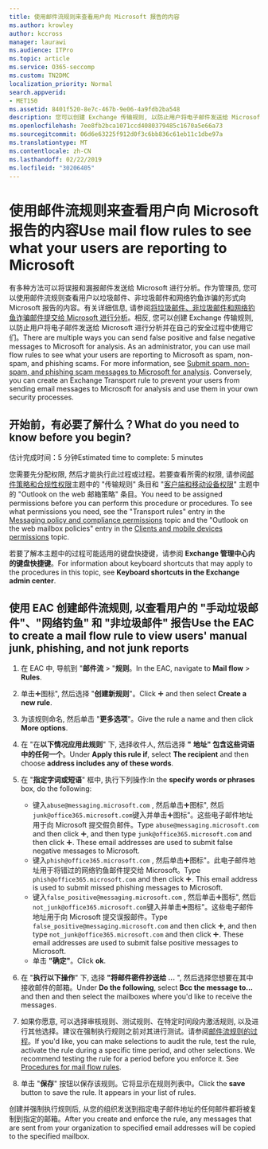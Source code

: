 ```yaml
---
title: 使用邮件流规则来查看用户向 Microsoft 报告的内容
ms.author: krowley
author: kccross
manager: laurawi
ms.audience: ITPro
ms.topic: article
ms.service: O365-seccomp
ms.custom: TN2DMC
localization_priority: Normal
search.appverid:
- MET150
ms.assetid: 8401f520-8e7c-467b-9e06-4a9fdb2ba548
description: 您可以创建 Exchange 传输规则, 以防止用户将电子邮件发送给 Microsoft 进行分析并在自己的安全过程中使用它们。
ms.openlocfilehash: 7ee8fb2bca1071ccd4080379485c1670a5e66a73
ms.sourcegitcommit: 06d6e63225f912d0f3c6bb836c61eb11c1dbe97a
ms.translationtype: MT
ms.contentlocale: zh-CN
ms.lasthandoff: 02/22/2019
ms.locfileid: "30206405"
---
```

# <a name="use-mail-flow-rules-to-see-what-your-users-are-reporting-to-microsoft"></a><span data-ttu-id="7a661-103">使用邮件流规则来查看用户向 Microsoft 报告的内容</span><span class="sxs-lookup"><span data-stu-id="7a661-103">Use mail flow rules to see what your users are reporting to Microsoft</span></span>

<span data-ttu-id="7a661-p101">有多种方法可以将误报和漏报邮件发送给 Microsoft 进行分析。作为管理员, 您可以使用邮件流规则查看用户以垃圾邮件、非垃圾邮件和网络钓鱼诈骗的形式向 Microsoft 报告的内容。有关详细信息, 请参阅[将垃圾邮件、非垃圾邮件和网络钓鱼诈骗邮件提交给 Microsoft 进行分析](submit-spam-non-spam-and-phishing-scam-messages-to-microsoft-for-analysis.md)。相反, 您可以创建 Exchange 传输规则, 以防止用户将电子邮件发送给 Microsoft 进行分析并在自己的安全过程中使用它们。</span><span class="sxs-lookup"><span data-stu-id="7a661-p101">There are multiple ways you can send false positive and false negative messages to Microsoft for analysis. As an administrator, you can use mail flow rules to see what your users are reporting to Microsoft as spam, non-spam, and phishing scams. For more information, see [Submit spam, non-spam, and phishing scam messages to Microsoft for analysis](submit-spam-non-spam-and-phishing-scam-messages-to-microsoft-for-analysis.md). Conversely, you can create an Exchange Transport rule to prevent your users from sending email messages to Microsoft for analysis and use them in your own security processes.</span></span>
  
## <a name="what-do-you-need-to-know-before-you-begin"></a><span data-ttu-id="7a661-108">开始前，有必要了解什么？</span><span class="sxs-lookup"><span data-stu-id="7a661-108">What do you need to know before you begin?</span></span>

<span data-ttu-id="7a661-109">估计完成时间：5 分钟</span><span class="sxs-lookup"><span data-stu-id="7a661-109">Estimated time to complete: 5 minutes</span></span>
  
<span data-ttu-id="7a661-p102">您需要先分配权限, 然后才能执行此过程或过程。若要查看所需的权限, 请参阅[邮件策略和合规性权限](http://technet.microsoft.com/library/ec4d3b9f-b85a-4cb9-95f5-6fc149c3899b.aspx)主题中的 "传输规则" 条目和 "[客户端和移动设备权限](http://technet.microsoft.com/library/57eca42a-5a7f-4c65-89f0-7a84f2dbea19.aspx)" 主题中的 "Outlook on the web 邮箱策略" 条目。</span><span class="sxs-lookup"><span data-stu-id="7a661-p102">You need to be assigned permissions before you can perform this procedure or procedures. To see what permissions you need, see the "Transport rules" entry in the [Messaging policy and compliance permissions](http://technet.microsoft.com/library/ec4d3b9f-b85a-4cb9-95f5-6fc149c3899b.aspx) topic and the "Outlook on the web mailbox policies" entry in the [Clients and mobile devices permissions](http://technet.microsoft.com/library/57eca42a-5a7f-4c65-89f0-7a84f2dbea19.aspx) topic.</span></span> 
  
<span data-ttu-id="7a661-112">若要了解本主题中的过程可能适用的键盘快捷键，请参阅 **Exchange 管理中心内的键盘快捷键**。</span><span class="sxs-lookup"><span data-stu-id="7a661-112">For information about keyboard shortcuts that may apply to the procedures in this topic, see **Keyboard shortcuts in the Exchange admin center**.</span></span>
  
## <a name="use-the-eac-to-create-a-mail-flow-rule-to-view-users-manual-junk-phishing-and-not-junk-reports"></a><span data-ttu-id="7a661-113">使用 EAC 创建邮件流规则, 以查看用户的 "手动垃圾邮件"、"网络钓鱼" 和 "非垃圾邮件" 报告</span><span class="sxs-lookup"><span data-stu-id="7a661-113">Use the EAC to create a mail flow rule to view users' manual junk, phishing, and not junk reports</span></span>

1. <span data-ttu-id="7a661-114">在 EAC 中, 导航到 "**邮件流** \> "**规则**。</span><span class="sxs-lookup"><span data-stu-id="7a661-114">In the EAC, navigate to **Mail flow** \> **Rules**.</span></span>
    
2. <span data-ttu-id="7a661-115">单击!["添加](media/ITPro-EAC-AddIcon.gif)图标", 然后选择 "**创建新规则**"。</span><span class="sxs-lookup"><span data-stu-id="7a661-115">Click ![Add Icon](media/ITPro-EAC-AddIcon.gif) and then select **Create a new rule**.</span></span>
    
3. <span data-ttu-id="7a661-116">为该规则命名, 然后单击 "**更多选项**"。</span><span class="sxs-lookup"><span data-stu-id="7a661-116">Give the rule a name and then click **More options**.</span></span>
    
4. <span data-ttu-id="7a661-117">在 "在**以下情况应用此规则**" 下, 选择收件人, 然后选择 **"** **地址" 包含这些词语中的任何一个**。</span><span class="sxs-lookup"><span data-stu-id="7a661-117">Under **Apply this rule if**, select **The recipient** and then choose **address includes any of these words**.</span></span>
    
5. <span data-ttu-id="7a661-118">在 "**指定字词或短语**" 框中, 执行下列操作:</span><span class="sxs-lookup"><span data-stu-id="7a661-118">In the **specify words or phrases** box, do the following:</span></span> 
    - <span data-ttu-id="7a661-p103">键入`abuse@messaging.microsoft.com` , 然后单击!["添加](media/ITPro-EAC-AddIcon.gif)图标", 然后`junk@office365.microsoft.com`键入并单击!["添加](media/ITPro-EAC-AddIcon.gif)图标"。这些电子邮件地址用于向 Microsoft 提交假负邮件。</span><span class="sxs-lookup"><span data-stu-id="7a661-p103">Type `abuse@messaging.microsoft.com` and then click ![Add Icon](media/ITPro-EAC-AddIcon.gif), and then type `junk@office365.microsoft.com` and then click ![Add Icon](media/ITPro-EAC-AddIcon.gif). These email addresses are used to submit false negative messages to Microsoft.</span></span>
    - <span data-ttu-id="7a661-p104">键入`phish@office365.microsoft.com` , 然后单击!["添加](media/ITPro-EAC-AddIcon.gif)图标"。此电子邮件地址用于将错过的网络钓鱼邮件提交给 Microsoft。</span><span class="sxs-lookup"><span data-stu-id="7a661-p104">Type `phish@office365.microsoft.com` and then click ![Add Icon](media/ITPro-EAC-AddIcon.gif). This email address is used to submit missed phishing messages to Microsoft.</span></span>
    - <span data-ttu-id="7a661-p105">键入`false_positive@messaging.microsoft.com` , 然后单击!["添加](media/ITPro-EAC-AddIcon.gif)图标", 然后`not_junk@office365.microsoft.com`键入并单击!["添加](media/ITPro-EAC-AddIcon.gif)图标"。这些电子邮件地址用于向 Microsoft 提交误报邮件。</span><span class="sxs-lookup"><span data-stu-id="7a661-p105">Type `false_positive@messaging.microsoft.com` and then click ![Add Icon](media/ITPro-EAC-AddIcon.gif), and then type `not_junk@office365.microsoft.com` and then click ![Add Icon](media/ITPro-EAC-AddIcon.gif). These email addresses are used to submit false positive messages to Microsoft.</span></span>
    - <span data-ttu-id="7a661-125">单击 **"确定"**。</span><span class="sxs-lookup"><span data-stu-id="7a661-125">Click **ok**.</span></span>
    
6. <span data-ttu-id="7a661-126">在 "**执行以下操作**" 下, 选择 **"将邮件密件抄送给 ...** ", 然后选择您想要在其中接收邮件的邮箱。</span><span class="sxs-lookup"><span data-stu-id="7a661-126">Under **Do the following**, select **Bcc the message to...** and then and then select the mailboxes where you'd like to receive the messages.</span></span> 
    
7. <span data-ttu-id="7a661-p106">如果你愿意, 可以选择审核规则、测试规则、在特定时间段内激活规则, 以及进行其他选择。建议在强制执行规则之前对其进行测试。请参阅[邮件流规则的过程](https://docs.microsoft.com/Exchange/policy-and-compliance/mail-flow-rules/mail-flow-rule-procedures)。</span><span class="sxs-lookup"><span data-stu-id="7a661-p106">If you'd like, you can make selections to audit the rule, test the rule, activate the rule during a specific time period, and other selections. We recommend testing the rule for a period before you enforce it. See [Procedures for mail flow rules](https://docs.microsoft.com/Exchange/policy-and-compliance/mail-flow-rules/mail-flow-rule-procedures).</span></span> 
    
8. <span data-ttu-id="7a661-p107">单击 "**保存**" 按钮以保存该规则。它将显示在规则列表中。</span><span class="sxs-lookup"><span data-stu-id="7a661-p107">Click the **save** button to save the rule. It appears in your list of rules.</span></span> 
    
<span data-ttu-id="7a661-132">创建并强制执行规则后, 从您的组织发送到指定电子邮件地址的任何邮件都将被复制到指定的邮箱。</span><span class="sxs-lookup"><span data-stu-id="7a661-132">After you create and enforce the rule, any messages that are sent from your organization to specified email addresses will be copied to the specified mailbox.</span></span>
  

